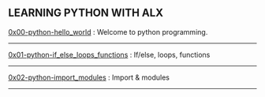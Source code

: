 ## LEARNING PYTHON WITH ALX

[0x00-python-hello_world](https://github.com/didimukhtar/alx-higher_level_programming/tree/main/0x00-python-hello_world) : Welcome to python programming.

---

[0x01-python-if_else_loops_functions](https://github.com/didimukhtar/alx-higher_level_programming/tree/main/0x01-python-if_else_loops_functions) : If/else, loops, functions

---

[0x02-python-import_modules](https://github.com/didimukhtar/alx-higher_level_programming/tree/main/0x02-python-import_modules) : Import & modules

---
